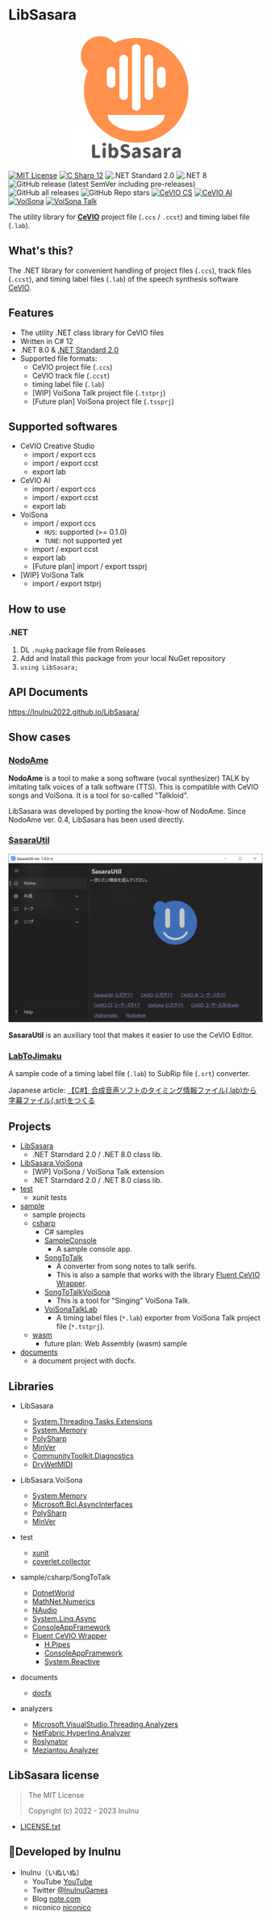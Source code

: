 # LibSasara

<p align="center">
	<img src="./documents/images/libsasara-logo.png" alt="logo" width="256" />
</p>

[![MIT License](http://img.shields.io/badge/license-MIT-blue.svg?style=flat)](LICENSE) [![C Sharp 12](https://img.shields.io/badge/C%20Sharp-12-4FC08D.svg?logo=csharp&style=flat)](https://learn.microsoft.com/ja-jp/dotnet/csharp/) ![.NET Standard 2.0](https://img.shields.io/badge/%20.NET%20Standard-2.0-blue.svg?logo=dotnet&style=flat) ![.NET 8](https://img.shields.io/badge/%20.NET%20-8.0-blue.svg?logo=dotnet&style=flat) ![GitHub release (latest SemVer including pre-releases)](https://img.shields.io/github/v/release/inuinu2022/libsasara?include_prereleases&label=%F0%9F%9A%80release) ![GitHub all releases](https://img.shields.io/github/downloads/InuInu2022/LibSasara/total?color=green&label=%E2%AC%87%20downloads) ![GitHub Repo stars](https://img.shields.io/github/stars/InuInu2022/LibSasara?label=%E2%98%85&logo=github)
[![CeVIO CS](https://img.shields.io/badge/CeVIO_Creative_Studio-7.0-d08cbb.svg?logo=&style=flat)](https://cevio.jp/) [![CeVIO AI](https://img.shields.io/badge/CeVIO_AI-8.6-lightgray.svg?logo=&style=flat)](https://cevio.jp/) [![VoiSona](https://img.shields.io/badge/VoiSona-1.7-53abdb.svg?logo=&style=flat)](https://voisona.com/) [![VoiSona Talk](https://img.shields.io/badge/VoiSona_Talk-1.1-53abdb.svg?logo=&style=flat)](https://voisona.com/)

The utility library for **[CeVIO](https://cevio.jp/)** project file (`.ccs` / `.ccst`) and timing label file (`.lab`).

## What's this?

The .NET library for convenient handling of project files (`.ccs`), track files (`.ccst`), and timing label files (`.lab`) of the speech synthesis software [CeVIO](https://cevio.jp/).

## Features

- The utility .NET class library for CeVIO files
- Written in C# 12
- .NET 8.0 & [.NET Standard 2.0](https://learn.microsoft.com/en-US/dotnet/standard/net-standard?tabs=net-standard-2-0#tabpanel_1_net-standard-2-0)
- Supported file formats:
  - CeVIO project file (`.ccs`)
  - CeVIO track file (`.ccst`)
  - timing label file (`.lab`)
  - [WIP] VoiSona Talk project file (`.tstprj`)
  - [Future plan] VoiSona project file (`.tssprj`)

## Supported softwares

- CeVIO Creative Studio
  - import / export ccs
  - import / export ccst
  - export lab
- CeVIO AI
  - import / export ccs
  - import / export ccst
  - export lab
- VoiSona
  - import / export ccs
    - `HUS`: supported (>= 0.1.0)
    - `TUNE`: not supported yet
  - import / export ccst
  - export lab
  - [Future plan] import / export tssprj
- [WIP] VoiSona Talk
  - import / export tstprj

## How to use

### .NET

1. DL `.nupkg` package file from Releases
2. Add and Install this package from your local NuGet repository
3. `using LibSasara;`

## API Documents

https://InuInu2022.github.io/LibSasara/

## Show cases

### [NodoAme](https://inuinu2022.github.io/NodoAme.Home/)

**NodoAme** is a tool to make a song software (vocal synthesizer) TALK by imitating talk voices of a talk software (TTS). This is compatible with CeVIO songs and VoiSona. It is a tool for so-called "Talkloid".

LibSasara was developed by porting the know-how of NodoAme.
Since NodoAme ver. 0.4, LibSasara has been used directly.

### [SasaraUtil](https://inuinu2022.github.io/SasaraUtil/)

![sasarautil](https://github.com/InuInu2022/SasaraUtil/blob/main/documents/screenshots/sasarautil.png?raw=true)

**SasaraUtil** is an auxiliary tool that makes it easier to use the CeVIO Editor.

### [LabToJimaku](https://github.com/InuInu2022/LabToJimaku)

A sample code of a timing label file (`.lab`) to SubRip file (`.srt`) converter.

Japanese article:
[【C#】合成音声ソフトのタイミング情報ファイル(.lab)から字幕ファイル(.srt)をつくる](https://zenn.dev/inuinu/articles/07ea814ca573c1)

## Projects

- [LibSasara](./LibSasara/)
  - .NET Starndard 2.0 / .NET 8.0 class lib.
- [LibSasara.VoiSona](./LibSasara.VoiSona/)
  - [WIP] VoiSona / VoiSona Talk extension
  - .NET Starndard 2.0 / .NET 8.0 class lib.
- [test](./test/)
  - xunit tests
- [sample](./sample/)
  - sample projects
  - [csharp](./sample/csharp/)
    - C# samples
    - [SampleConsole](./sample/csharp/SampleConsole/)
      - A sample console app.
    - [SongToTalk](./sample/csharp/SongToTalk/)
      - A converter from song notes to talk serifs.
      - This is also a sample that works with the library [Fluent CeVIO Wrapper](https://github.com/InuInu2022/FluentCeVIOWrapper).
    - [SongToTalkVoiSona](./sample/csharp/SongToTalkVoiSona/)
      - This is a tool for "Singing" VoiSona Talk.
    - [VoiSonaTalkLab](./sample/csharp/VoiSonaTalkLab/)
      - A timing label files (`*.lab`) exporter from VoiSona Talk project file (`*.tstprj`).
  - [wasm](./sample/wasm/)
    - future plan: Web Assembly (wasm) sample
- [documents](./documents/)
  - a document project with docfx.

## Libraries

- LibSasara
  - [System.Threading.Tasks.Extensions](https://www.nuget.org/packages/System.Threading.Tasks.Extensions/)
  - [System.Memory](https://www.nuget.org/packages/System.Memory)
  - [PolySharp](https://github.com/Sergio0694/PolySharp)
  - [MinVer](https://github.com/adamralph/minver)
  - [CommunityToolkit.Diagnostics](https://github.com/CommunityToolkit/dotnet)
  - [DryWetMIDI](https://github.com/melanchall/drywetmidi)
- LibSasara.VoiSona
  - [System.Memory](https://www.nuget.org/packages/System.Memory)
  - [Microsoft.Bcl.AsyncInterfaces](https://www.nuget.org/packages/microsoft.bcl.asyncinterfaces/)
  - [PolySharp](https://github.com/Sergio0694/PolySharp)
  - [MinVer](https://github.com/adamralph/minver)
- test
  - [xunit](https://github.com/xunit/xunit)
  - [coverlet.collector](https://github.com/coverlet-coverage/coverlet)
- sample/csharp/SongToTalk
  - [DotnetWorld](https://github.com/yamachu/DotnetWorld)
  - [MathNet.Numerics](https://numerics.mathdotnet.com/)
  - [NAudio](https://github.com/naudio/NAudio)
  - [System.Linq.Async](https://github.com/dotnet/reactive)
  - [ConsoleAppFramework](https://github.com/Cysharp/ConsoleAppFramework)
  - [Fluent CeVIO Wrapper](https://github.com/InuInu2022/FluentCeVIOWrapper)
    - [H.Pipes](https://github.com/HavenDV/H.Pipes)
    - [ConsoleAppFramework](https://github.com/Cysharp/ConsoleAppFramework)
    - [System.Reactive](https://github.com/dotnet/reactive)
- documents
  - [docfx](https://dotnet.github.io/docfx/)

- analyzers
  - [Microsoft.VisualStudio.Threading.Analyzers](https://github.com/microsoft/vs-threading)
  - [NetFabric.Hyperlinq.Analyzer](https://github.com/NetFabric/NetFabric.Hyperlinq.Analyzer)
  - [Roslynator](https://github.com/dotnet/roslynator)
  - [Meziantou.Analyzer](https://github.com/meziantou/Meziantou.Analyzer)

## LibSasara license

> The MIT License
>
> Copyright (c) 2022 - 2023 InuInu

- [LICENSE.txt](LICENSE.txt)

## 🐶Developed by InuInu

- InuInu（いぬいぬ）
  - YouTube [YouTube](https://bit.ly/InuInuMusic)
  - Twitter [@InuInuGames](https://twitter.com/InuInuGames)
  - Blog [note.com](https://note.com/inuinu_)
  - niconico [niconico](https://nico.ms/user/98013232)
